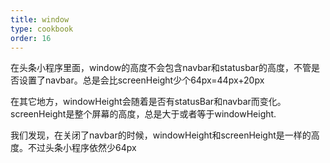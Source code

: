 ```yaml
---
title: window
type: cookbook
order: 16
---
```


在头条小程序里面，window的高度不会包含navbar和statusbar的高度，不管是否设置了navbar。总是会比screenHeight少个64px=44px+20px

在其它地方，windowHeight会随着是否有statusBar和navbar而变化。screenHeight是整个屏幕的高度，总是大于或者等于windowHeight.

我们发现，在关闭了navbar的时候，windowHeight和screenHeight是一样的高度。不过头条小程序依然少64px
